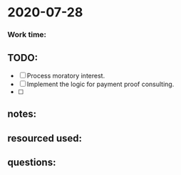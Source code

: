 # 2020-07-28

### Work time:

## TODO:
- [ ] Process moratory interest.
- [ ] Implement the logic for payment proof consulting.
- [ ] 

## notes:

## resourced used:

## questions:
